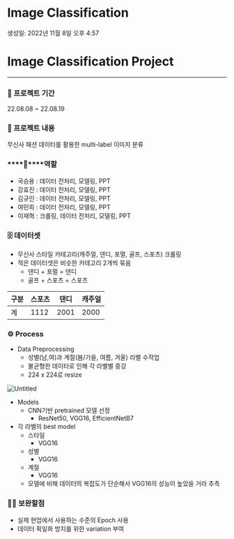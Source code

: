 # Image Classification

생성일: 2022년 11월 8일 오후 4:57

# Image Classification Project

---

### ****📅**** 프로젝트 기간

22.08.08 ~ 22.08.19

### ****📔**** 프로젝트 내용

무신사 패션 데이터를 활용한 multi-label 이미지 분류

### ****💪****역할

- 국승용 : 데이터 전처리, 모델링, PPT
- 강효진 : 데이터 전처리, 모델링, PPT
- 김규인 : 데이터 전처리, 모델링, PPT
- 여민희 : 데이터 전처리, 모델링, PPT
- 이재혁 : 크롤링, 데이터 전처리, 모델링, PPT

### ****🗄️**** 데이터셋

- 무신사 스타일 카테고리(캐주얼, 댄디, 포멀, 골프, 스포츠) 크롤링
- 적은 데이터셋은 비슷한 카테고리 2개씩 묶음
    - 댄디 + 포멀 = 댄디
    - 골프 + 스포츠 = 스포츠

| 구분 | 스포츠 | 댄디 | 캐주얼 |
| --- | --- | --- | --- |
| 계 | 1112 | 2001 | 2000 |

### ****⚙️ Process****

- Data Preprocessing
    - 성별(남,여)과 계절(봄/가을, 여름, 겨울) 라벨 수작업
    - 불균형한 데이터로 인해 각 라벨별 증강
    - 224 x 224로 resize

![Untitled](Image%20Classification%20e0bf744002b94e57a1489b72de419ba4/Untitled.png)

- Models
    - CNN기반 pretrained 모델 선정
        - ResNet50, VGG16, EfficientNetB7
- 각 라벨의 best model
    - 스타일
        - VGG16
    - 성별
        - VGG16
    - 계절
        - VGG16
    - 모델에 비해 데이터의 복잡도가 단순해서 VGG16의 성능이 높았을 거라 추측

### 🙌🏻 보완할점

- 실제 현업에서 사용하는 수준의 Epoch 사용
- 데이터 획일화 방지를 위한 variation 부여